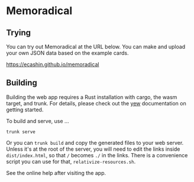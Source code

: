 # Memoradical

## Trying

You can try out Memoradical at the URL below.
You can make and upload your own JSON data based on the example cards.

https://ecashin.github.io/memoradical

## Building

Building the web app requires a Rust installation
with cargo, the wasm target, and trunk.
For details, please check out the [yew](https://yew.rs) documentation
on getting started.

To build and serve, use ...

    trunk serve

Or you can `trunk build` and copy the generated files to your web server.
Unless it's at the root of the server,
you will need to edit the links inside `dist/index.html`,
so that `/` becomes `./` in the links.
There is a convenience script you can use for that,
`relativize-resources.sh`.

See the online help after visiting the app.

